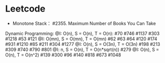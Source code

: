 # Leetcode


* Monotone Stack：
  #2355. Maximum Number of Books You Can Take
  
Dynamic Programming:
  @I: O(n), S = O(n), T = O(n):
    #70
    #746
    #1137
    #303
    #1218
    #53
    #121
  @I: O(mn), S = O(mn), T = O(mn)
    #62
    #63
    #64
    #120
    #174
    #931
    #1210
    #85
    #211
    #304
    #1277
  @I: O(n), S = O(3n), T = O(3n)
    #198
    #213
    #309
    #740
    #790
    #801
  @I: n, S = O(n), T = O(n*sqrt(n))
    #279
  @I: O(n), S = O(n), T = O(n^2)
    #139
    #300
    #96
    #140
    #818
    #673
    #1048
